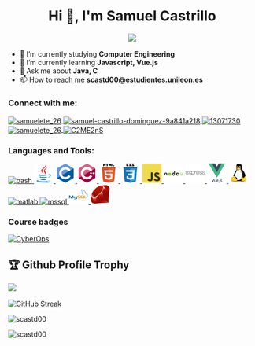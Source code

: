<h1 align="center">Hi 👋, I'm Samuel Castrillo</h1>

<p align="center">
	<img src="https://readme-typing-svg.herokuapp.com?font=JetBrains+Mono&size=19&center=true&vCenter=true&width=550&lines=A+passionate+developer+from+Le%C3%B3n%2C+Spain">
</p>

- 🔭 I’m currently studying **Computer Engineering**
- 🌱 I’m currently learning **Javascript, Vue.js**
- 💬 Ask me about **Java, C**
- 📫 How to reach me **scastd00@estudientes.unileon.es**


### Connect with me:

<a href="https://twitter.com/samuelete_26" target="blank">
	<img align="center" src="https://raw.githubusercontent.com/rahuldkjain/github-profile-readme-generator/master/src/images/icons/Social/twitter.svg" alt="samuelete_26" height="30" width="40" />
</a>


<a href="https://linkedin.com/in/samuel-castrillo-domínguez-9a841a218" target="blank">
	<img align="center" src="https://raw.githubusercontent.com/rahuldkjain/github-profile-readme-generator/master/src/images/icons/Social/linked-in-alt.svg" alt="samuel-castrillo-domínguez-9a841a218" height="30" width="40" />
</a>


<a href="https://stackoverflow.com/users/13071730" target="blank">
	<img align="center" src="https://raw.githubusercontent.com/rahuldkjain/github-profile-readme-generator/master/src/images/icons/Social/stack-overflow.svg" alt="13071730" height="30" width="40" />
</a>


<a href="https://instagram.com/samuelete_26" target="blank">
	<img align="center" src="https://raw.githubusercontent.com/rahuldkjain/github-profile-readme-generator/master/src/images/icons/Social/instagram.svg" alt="samuelete_26" height="30" width="40" />
</a>


<a href="https://discord.gg/C2ME2nS" target="blank">
	<img align="center" src="https://raw.githubusercontent.com/rahuldkjain/github-profile-readme-generator/master/src/images/icons/Social/discord.svg" alt="C2ME2nS" height="30" width="40" />
</a>

<br />

### Languages and Tools:

<a href="https://www.gnu.org/software/bash/" target="_blank">
	<img src="https://www.vectorlogo.zone/logos/gnu_bash/gnu_bash-icon.svg" alt="bash" width="40" height="40"/>
</a>

<a href="https://www.java.com" target="_blank">
	<img src="https://raw.githubusercontent.com/devicons/devicon/master/icons/java/java-original.svg" alt="java" width="40" height="40"/>
</a>

<a href="https://www.cprogramming.com/" target="_blank">
	<img src="https://raw.githubusercontent.com/devicons/devicon/master/icons/c/c-original.svg" alt="c" width="40" height="40"/>
</a>

<a href="https://www.w3schools.com/cpp/" target="_blank">
	<img src="https://raw.githubusercontent.com/devicons/devicon/master/icons/cplusplus/cplusplus-original.svg" alt="cplusplus" width="40" height="40"/>
</a>

<a href="https://www.w3.org/html/" target="_blank">
	<img src="https://raw.githubusercontent.com/devicons/devicon/master/icons/html5/html5-original-wordmark.svg" alt="html5" width="40" height="40"/>
</a>

<a href="https://www.w3schools.com/css/" target="_blank">
	<img src="https://raw.githubusercontent.com/devicons/devicon/master/icons/css3/css3-original-wordmark.svg" alt="css3" width="40" height="40"/>
</a>

<a href="https://developer.mozilla.org/en-US/docs/Web/JavaScript" target="_blank">
	<img src="https://raw.githubusercontent.com/devicons/devicon/master/icons/javascript/javascript-original.svg" alt="javascript" width="40" height="40"/>
</a>

<a href="https://nodejs.org" target="_blank">
	<img src="https://raw.githubusercontent.com/devicons/devicon/master/icons/nodejs/nodejs-original-wordmark.svg" alt="nodejs" width="40" height="40"/>
</a>

<a href="https://expressjs.com" target="_blank">
	<img src="https://raw.githubusercontent.com/devicons/devicon/master/icons/express/express-original-wordmark.svg" alt="express" width="40" height="40"/>
</a>

<a href="https://vuejs.org/" target="_blank">
	<img src="https://raw.githubusercontent.com/devicons/devicon/master/icons/vuejs/vuejs-original-wordmark.svg" alt="vuejs" width="40" height="40"/>
</a>

<a href="https://www.linux.org/" target="_blank">
	<img src="https://raw.githubusercontent.com/devicons/devicon/master/icons/linux/linux-original.svg" alt="linux" width="40" height="40"/>
</a>

<a href="https://www.mathworks.com/" target="_blank">
	<img src="https://upload.wikimedia.org/wikipedia/commons/2/21/Matlab_Logo.png" alt="matlab" width="40" height="40"/>
</a>

<a href="https://www.microsoft.com/en-us/sql-server" target="_blank">
	<img src="https://www.svgrepo.com/show/303229/microsoft-sql-server-logo.svg" alt="mssql" width="40" height="40"/>
</a>

<a href="https://www.mysql.com/" target="_blank">
	<img src="https://raw.githubusercontent.com/devicons/devicon/master/icons/mysql/mysql-original-wordmark.svg" alt="mysql" width="40" height="40"/>
</a>

<a href="https://www.ruby-lang.org/en/" target="_blank">
	<img src="https://raw.githubusercontent.com/devicons/devicon/master/icons/ruby/ruby-original.svg" alt="ruby" width="40" height="40"/>
</a>

<br />

### Course badges
<a href="https://www.credly.com/badges/fcf1ec40-7c9b-4cc1-b9d3-1ecb1cd04021" target="_blank">
	<img src="https://images.credly.com/size/340x340/images/53f37f83-04a1-4935-9b1e-21a99cc6e1b2/CyberOpsAssoc.png" alt="CyberOps" width="100" height="100">
</a>

<br />

<a>
	<h2>🏆 Github Profile Trophy</h2>
</a>
<a href="https://github.com/ryo-ma/github-profile-trophy">
	<img width=400 src="https://github-profile-trophy.vercel.app/?username=scastd00&row=2&column=3&theme=radical&margin-w=6&margin-h=6&no-frame=true&title=Commit,Followers,Repositories"/>
</a>

<br />

[![GitHub Streak](http://github-readme-streak-stats.herokuapp.com?user=scastd00&theme=radical&hide_border=true)](https://git.io/streak-stats)

<p>
	<img src="https://github-readme-stats.vercel.app/api?username=scastd00&show_icons=true&theme=radical&hide_border=true&locale=en&count_private=true" alt="scastd00" />
</p>

<p>
	<img src="https://github-readme-stats.vercel.app/api/top-langs?username=scastd00&layout=compact&theme=radical&hide_border=true&locale=en&langs_count=7" alt="scastd00" />
</p>
